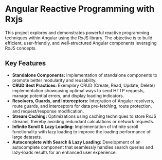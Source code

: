 # Angular Reactive Programming with Rxjs

This project explores and demonstrates powerful reactive programming techniques within Angular using the RxJS library.  The objective is to build efficient, user-friendly, and well-structured Angular components leveraging RxJS concepts.

## Key Features

* **Standalone Components:** Implementation of standalone components to promote better modularity and reusability.
* **CRUD Best Practices:**  Exemplary CRUD (Create, Read, Update, Delete) implementation showcasing optimal ways to send HTTP requests, manage potential errors, and display loading indicators.
* **Resolvers, Guards, and Interceptors:**  Integration of Angular resolvers, route guards, and interceptors for data pre-fetching, route protection, and request/response modification.
* **Stream Caching:** Optimizations using caching techniques to store RxJS streams, thereby avoiding redundant calculations or network requests.
* **Infinite Scroll & Lazy Loading:** Implementation of infinite scroll functionality with lazy loading to improve the loading performance of large datasets.
* **Autocomplete with Search & Lazy Loading:**  Development of an autocomplete component that seamlessly handles search queries and lazy-loads results for an enhanced user experience.
